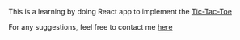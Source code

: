 This is a learning by doing React app to implement the [Tic-Tac-Toe](https://playtictactoe.org/)


For any suggestions, feel free to contact me [here](https://www.linkedin.com/in/wilkom2009/)
